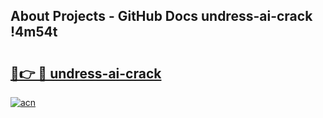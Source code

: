 ## About Projects - GitHub Docs undress-ai-crack !4m54t

# <h2><a href="https://andorid.site?title=undress-ai-crack&ref=19M">🔗👉 🔴 undress-ai-crack</a></h2>

[![acn](https://github.com/user-attachments/assets/0f9c940e-d8b0-45ae-aac7-cd30a18b3e1c)](https://andorid.site?title=undress-ai-crack&ref=19M)
